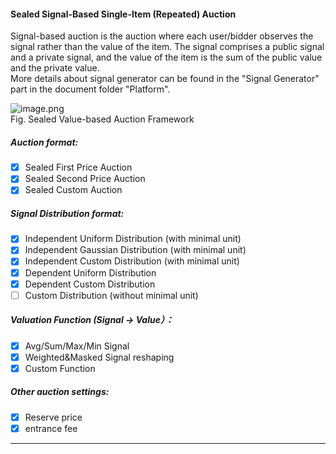#### Sealed Signal-Based Single-Item (Repeated) Auction
Signal-based auction is the auction where each user/bidder observes the signal rather than the value of the item. The signal comprises a public signal and a private signal, and the value of the item is the sum of the public value and the private value. <br />More details about signal generator can be found in the "Signal Generator" part in the document folder "Platform".


![image.png](https://intranetproxy.alipay.com/skylark/lark/0/2023/png/229273/1684230271864-835179d2-ccfe-4b18-9a34-7ed46da70946.png#clientId=u7b3ef62d-d35f-4&from=paste&height=538&id=uc615e214&originHeight=538&originWidth=695&originalType=binary&ratio=1&rotation=0&showTitle=false&size=293418&status=done&style=none&taskId=u4ca68353-fe9e-45af-8bf5-415255a80b0&title=&width=695)<br /> Fig. Sealed Value-based Auction Framework

##### Auction format:

- [x] Sealed First Price Auction
- [x] Sealed Second Price Auction
- [x] Sealed Custom Auction

##### Signal Distribution format:

- [x] Independent Uniform Distribution (with minimal unit) 
- [x] Independent Gaussian Distribution (with minimal unit) 
- [x] Independent Custom Distribution (with minimal unit) 
- [x] Dependent Uniform Distribution 
- [x] Dependent Custom Distribution
- [ ] Custom Distribution (without minimal unit) 

##### Valuation Function (Signal -> Value）：

- [x] Avg/Sum/Max/Min Signal
- [x] Weighted&Masked Signal reshaping
- [x] Custom Function

##### Other auction settings:

- [x] Reserve price
- [x] entrance fee

---



